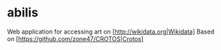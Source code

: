 # abilis
Web application for accessing art on [http://wikidata.org|Wikidata]
Based on [https://github.com/zone47/CROTOS|Crotos]
